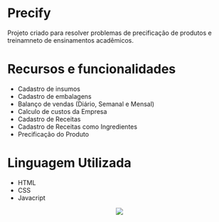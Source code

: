   # Precify


Projeto criado para resolver problemas de precificação de produtos e treinamneto de ensinamentos acadêmicos.

# Recursos e funcionalidades

- Cadastro de insumos
- Cadastro de embalagens
- Balanço de vendas (Diário, Semanal e Mensal)
- Calculo de custos da Empresa
- Cadastro de Receitas
- Cadastro de Receitas como Ingredientes
- Precificação do Produto

# Linguagem Utilizada

- HTML
- CSS
- Javacript
<p align="center">
<img loading="lazy" src="http://img.shields.io/static/v1?label=STATUS&message=EM%20DESENVOLVIMENTO&color=GREEN&style=for-the-badge"/>
</p>
